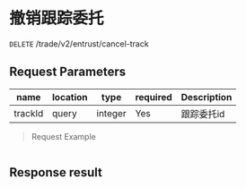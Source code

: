 # 撤销跟踪委托

`DELETE` /trade/v2/entrust/cancel-track

## Request Parameters

| name      | location    | type      | required | Description     |
|---------|-------|---------|----|--------|
| trackId | query | integer | Yes  | 跟踪委托id |

> Request Example

```shell

```

## Response result

```json

```

